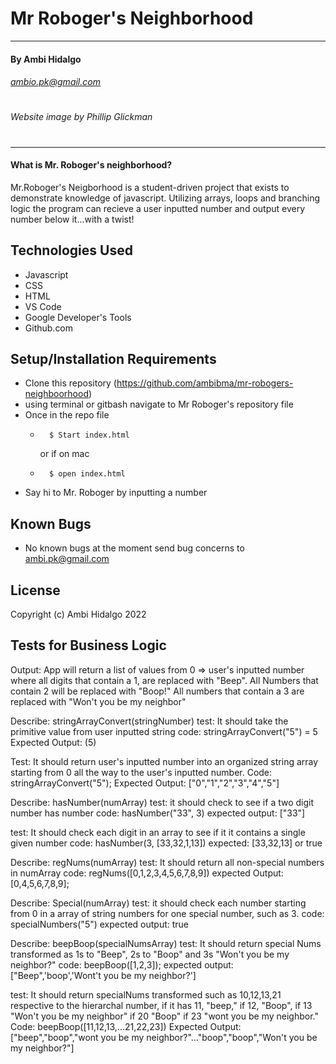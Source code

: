 # Mr Roboger's Neighborhood
---
#### By Ambi Hidalgo 
###### ambio.pk@gmail.com
#
###### Website image by Phillip Glickman

#
---

#### What is Mr. Roboger's neighborhood?
Mr.Roboger's Neigborhood is a student-driven project that exists to demonstrate knowledge of javascript. Utilizing arrays, loops and branching logic the program can recieve a user inputted number and output every number below it...with a twist! 

## Technologies Used

* Javascript
* CSS
* HTML
* VS Code
* Google Developer's Tools
* Github.com

## Setup/Installation Requirements

* Clone this repository (https://github.com/ambibma/mr-robogers-neighboorhood)
* using terminal or gitbash navigate to Mr Roboger's repository file
* Once in the repo file 
    *       $ Start index.html
        or if on mac
    *       $ open index.html
* Say hi to Mr. Roboger by inputting a number

## Known Bugs

* No known bugs at the moment
send bug concerns to ambi.pk@gmail.com

## License


Copyright (c) Ambi Hidalgo 2022

## Tests for Business Logic


Output: App will return a list of values from 0 => user's inputted number 
where all digits that contain a 1, are replaced with "Beep". 
All Numbers that contain 2 will be replaced with "Boop!" 
All numbers that contain a 3 are replaced with "Won't you be my neighbor"

Describe: stringArrayConvert(stringNumber)
test: It should take the primitive value from user inputted string
code: stringArrayConvert("5") = 5
Expected Output: (5)

Test: It should return user's inputted number into an organized string array starting from 0 all the way to the user's inputted number.
Code: stringArrayConvert("5");
Expected Output: ["0","1","2","3","4","5"]




Describe: hasNumber(numArray)
test: it should check to see if a two digit number has number
code: hasNumber("33", 3)
expected output: ["33"]

test: It should check each digit in an array to see if it it contains a single given number
code: hasNumber(3, [33,32,1,13])
expected: [33,32,13] or true

Describe: regNums(numArray)
test: It should return all non-special numbers in numArray
code: regNums([0,1,2,3,4,5,6,7,8,9])
expected Output:[0,4,5,6,7,8,9];

Describe: Special(numArray)
test: it should check each number starting from 0 in a array of string numbers for one special number, such as 3.
code: specialNumbers("5")
expected output: true

Describe: beepBoop(specialNumsArray)
test: It should return special Nums transformed as 1s to "Beep", 2s to "Boop" and 3s "Won't you be my neighbor?"
code: beepBoop([1,2,3]);
expected output: ["Beep",'boop','Wont't you be my neighbor?']

test: It should return specialNums transformed such as 10,12,13,21 respective to the hierarchal number, if it has 11, "beep," if 12, "Boop", if 13 "Won't you be my neighbor" if 20 "Boop" if 23 "wont you be my neighbor."
Code: beepBoop([11,12,13,...21,22,23])
Expected Output: ["beep","boop","wont you be my neighbor?"..."boop","boop","Won't you be my neighbor?"]





